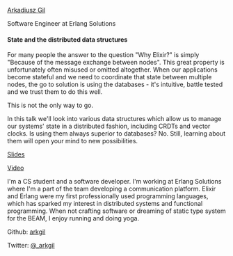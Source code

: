 [Arkadiusz Gil](http://s3.amazonaws.com/esl-conf-stg/media/files/000/000/848/thumbnail/Arkadiusz_Gil.png?1513360258)

Software Engineer at Erlang Solutions

#### State and the distributed data structures

For many people the answer to the question "Why Elixir?" is simply "Because of the message exchange between nodes". This great property is unfortunately often misused or omitted altogether. When our applications become stateful and we need to coordinate that state between multiple nodes, the go to solution is using the databases - it's intuitive, battle tested and we trust them to do this well.

This is not the only way to go.

In this talk we'll look into various data structures which allow us to manage our systems' state in a distributed fashion, including CRDTs and vector clocks. Is using them always superior to databases? No. Still, learning about them will open your mind to new possibilities.

[Slides](http://s3.amazonaws.com/esl-conf-stg/media/files/000/000/868/original/Arkadiusz_Gil_-_State_and_the_distributed_data_structures.pdf?1524057022)

[Video](https://youtu.be/VmRr67yW6kU)

I'm a CS student and a software developer. I'm working at Erlang Solutions where I'm a part of the team developing a communication platform. Elixir and Erlang were my first professionally used programming languages, which has sparked my interest in distributed systems and functional programming. When not crafting software or dreaming of static type system for the BEAM, I enjoy running and doing yoga.

Github: [arkgil](https://github.com/arkgil)

Twitter: [@\_arkgil](https://twitter.com/_arkgil)


